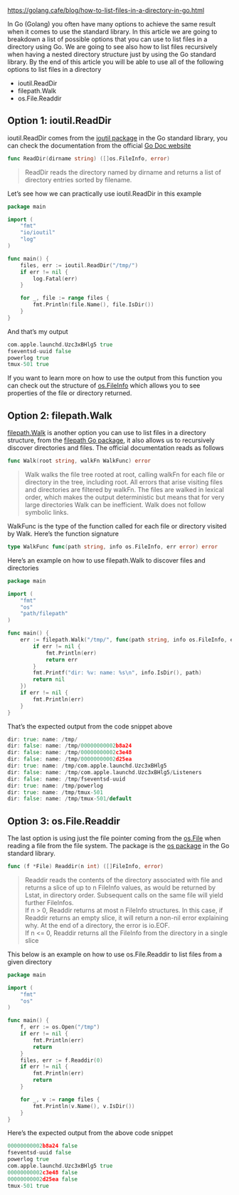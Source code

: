 https://golang.cafe/blog/how-to-list-files-in-a-directory-in-go.html

In Go (Golang) you often have many options to achieve the same result when it comes to use the standard library. In this article we are going to breakdown a list of possible options that you can use to list files in a directory using Go. We are going to see also how to list files recursively when having a nested directory structure just by using the Go standard library. By the end of this article you will be able to use all of the following options to list files in a directory

-   ioutil.ReadDir
-   filepath.Walk
-   os.File.Readdir

## Option 1: ioutil.ReadDir

ioutil.ReadDir comes from the [ioutil package](https://golang.org/pkg/io/ioutil/) in the Go standard library, you can check the documentation from the official [Go Doc website](https://golang.org/pkg/io/ioutil/#ReadDir)

```go
func ReadDir(dirname string) ([]os.FileInfo, error)
```

> ReadDir reads the directory named by dirname and returns a list of directory entries sorted by filename.

Let’s see how we can practically use ioutil.ReadDir in this example

```go
package main

import (
    "fmt"
    "io/ioutil"
    "log"
)

func main() {
    files, err := ioutil.ReadDir("/tmp/")
    if err != nil {
        log.Fatal(err)
    }

    for _, file := range files {
        fmt.Println(file.Name(), file.IsDir())
    }
}
```

And that’s my output

```go
com.apple.launchd.Uzc3xBHlg5 true
fseventsd-uuid false
powerlog true
tmux-501 true
```

If you want to learn more on how to use the output from this function you can check out the structure of [os.FileInfo](https://golang.org/pkg/os/#FileInfo) which allows you to see properties of the file or directory returned.

## Option 2: filepath.Walk

[filepath.Walk](https://golang.org/pkg/path/filepath/#Walk) is another option you can use to list files in a directory structure, from the [filepath Go package](https://golang.org/pkg/path/filepath/), it also allows us to recursively discover directories and files. The official documentation reads as follows

```go
func Walk(root string, walkFn WalkFunc) error
```

> Walk walks the file tree rooted at root, calling walkFn for each file or directory in the tree, including root. All errors that arise visiting files and directories are filtered by walkFn. The files are walked in lexical order, which makes the output deterministic but means that for very large directories Walk can be inefficient. Walk does not follow symbolic links.

WalkFunc is the type of the function called for each file or directory visited by Walk. Here’s the function signature

```go
type WalkFunc func(path string, info os.FileInfo, err error) error
```

Here’s an example on how to use filepath.Walk to discover files and directories

```go
package main

import (
    "fmt"
    "os"
    "path/filepath"
)

func main() {
    err := filepath.Walk("/tmp/", func(path string, info os.FileInfo, err error) error {
        if err != nil {
            fmt.Println(err)
            return err
        }
        fmt.Printf("dir: %v: name: %s\n", info.IsDir(), path)
        return nil
    })
    if err != nil {
        fmt.Println(err)
    }
}
```

That’s the expected output from the code snippet above

```go
dir: true: name: /tmp/
dir: false: name: /tmp/00000000002b8a24
dir: false: name: /tmp/00000000002c3e48
dir: false: name: /tmp/00000000002d25ea
dir: true: name: /tmp/com.apple.launchd.Uzc3xBHlg5
dir: false: name: /tmp/com.apple.launchd.Uzc3xBHlg5/Listeners
dir: false: name: /tmp/fseventsd-uuid
dir: true: name: /tmp/powerlog
dir: true: name: /tmp/tmux-501
dir: false: name: /tmp/tmux-501/default
```

## Option 3: os.File.Readdir

The last option is using just the file pointer coming from the [os.File](https://golang.org/pkg/os/#File) when reading a file from the file system. The package is the [os package](https://golang.org/pkg/os/) in the Go standard library.

```go
func (f *File) Readdir(n int) ([]FileInfo, error)
```

> Readdir reads the contents of the directory associated with file and returns a slice of up to n FileInfo values, as would be returned by Lstat, in directory order. Subsequent calls on the same file will yield further FileInfos.  
> If n > 0, Readdir returns at most n FileInfo structures. In this case, if Readdir returns an empty slice, it will return a non-nil error explaining why. At the end of a directory, the error is io.EOF.  
> If n <= 0, Readdir returns all the FileInfo from the directory in a single slice

This below is an example on how to use os.File.Readdir to list files from a given directory

```go
package main

import (
    "fmt"
    "os"
)

func main() {
    f, err := os.Open("/tmp")
    if err != nil {
        fmt.Println(err)
        return
    }
    files, err := f.Readdir(0)
    if err != nil {
        fmt.Println(err)
        return
    }

    for _, v := range files {
        fmt.Println(v.Name(), v.IsDir())
    }
}
```

Here’s the expected output from the above code snippet

```go
00000000002b8a24 false
fseventsd-uuid false
powerlog true
com.apple.launchd.Uzc3xBHlg5 true
00000000002c3e48 false
00000000002d25ea false
tmux-501 true
```